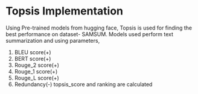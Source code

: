 
# Topsis Implementation

Using Pre-trained models from hugging face, Topsis is used for finding the best performance on dataset- SAMSUM.
Models used perform text summarization and using parameters,
1) BLEU score(+)
2) BERT score(+)
3) Rouge_2 score(+)
4) Rouge_1 score(+)
5) Rouge_L score(+)
6) Redundancy(-)
topsis_score and ranking are calculated


